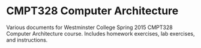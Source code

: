 CMPT328 Computer Architecture
=============================

Various documents for Westminster College Spring 2015 CMPT328 Computer
Architecture course. Includes homework exercises, lab exercises, and
instructions.
